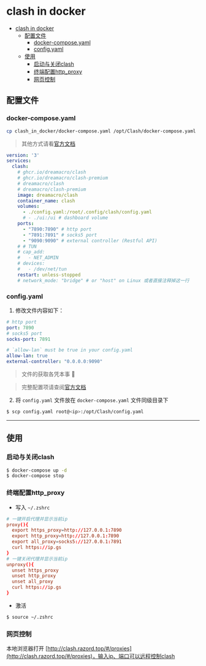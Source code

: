 # clash in docker

- [clash in docker](#clash-in-docker)
  - [配置文件](#配置文件)
    - [docker-compose.yaml](#docker-composeyaml)
    - [config.yaml](#configyaml)
  - [使用](#使用)
    - [启动与关闭clash](#启动与关闭clash)
    - [终端配置http_proxy](#终端配置http_proxy)
    - [网页控制](#网页控制)

## 配置文件

### docker-compose.yaml

```sh
cp clash_in_docker/docker-compose.yaml /opt/Clash/docker-compose.yaml
```

> 其他方式请看[官方文档](https://github.com/Dreamacro/clash/wiki/clash-as-a-daemon#docker)

```yaml
version: '3'
services:
  clash:
    # ghcr.io/dreamacro/clash
    # ghcr.io/dreamacro/clash-premium
    # dreamacro/clash
    # dreamacro/clash-premium
    image: dreamacro/clash
    container_name: clash
    volumes:
      - ./config.yaml:/root/.config/clash/config.yaml
      # - ./ui:/ui # dashboard volume
    ports:
      - "7890:7890" # http port
      - "7891:7891" # socks5 port
      - "9090:9090" # external controller (Restful API)
    # # TUN
    # cap_add:
    #   - NET_ADMIN
    # devices:
    #   - /dev/net/tun
    restart: unless-stopped
    # network_mode: "bridge" # or "host" on Linux 或者直接注释掉这一行
```

### config.yaml

1. 修改文件内容如下：

```yaml
# http port
port: 7890
# socks5 port
socks-port: 7891

# `allow-lan` must be true in your config.yaml
allow-lan: true
external-controller: "0.0.0.0:9090"
```

> 文件的获取各凭本事 🤪

> 完整配置项请查阅[官方文档](https://github.com/Dreamacro/clash/wiki/configuration#introduction)


2. 将 `config.yaml` 文件放在 `docker-compose.yaml` 文件同级目录下

```sh
$ scp config.yaml root@<ip>:/opt/Clash/config.yaml
```
 
--- 

## 使用

### 启动与关闭clash

```sh
$ docker-compose up -d
$ docker-compose stop
```

### 终端配置http_proxy

- 写入 `~/.zshrc`

```conf
# 一键开启代理并显示当前ip
proxy(){
  export https_proxy=http://127.0.0.1:7890
  export http_proxy=http://127.0.0.1:7890
  export all_proxy=socks5://127.0.0.1:7891
  curl https://ip.gs
}
# 一键关闭代理并显示当前ip
unproxy(){
  unset https_proxy
  unset http_proxy
  unset all_proxy
  curl https://ip.gs
}
```

- 激活

```sh
$ source ~/.zshrc
```

### 网页控制

本地浏览器打开 [http://clash.razord.top/#/proxies](http://clash.razord.top/#/proxies)，输入ip、端口可以远程控制clash